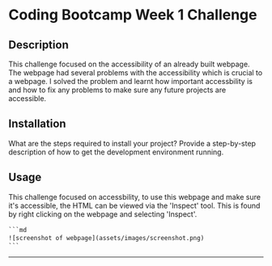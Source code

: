 # Coding Bootcamp Week 1 Challenge

## Description

This challenge focused on the accessibility of an already built webpage. The webpage had several problems with the accessibility which is crucial to a webpage. I solved the problem and learnt how important accessbility is and how to fix any problems to make sure any future projects are accessible.

## Installation

What are the steps required to install your project? Provide a step-by-step description of how to get the development environment running.

## Usage

This challenge focused on accessbility, to use this webpage and make sure it's accessible, the HTML can be viewed via the 'Inspect' tool. This is found by right clicking on the webpage and selecting 'Inspect'. 

    ```md
    ![screenshot of webpage](assets/images/screenshot.png)
    ```
    
---

  
